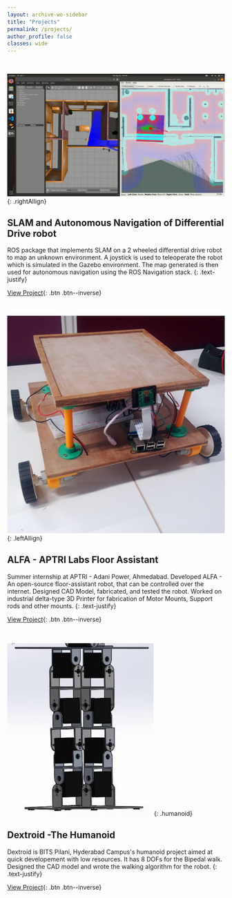 ```yaml
---
layout: archive-wo-sidebar
title: "Projects"
permalink: /projects/
author_profile: false
classes: wide
---
```

<br /> 

![diff_drive_bot ](../assets/images/diffdrivebot.png){: .rightAllign}
## SLAM and Autonomous Navigation of Differential Drive robot

ROS package that implements SLAM on a 2 wheeled differential drive robot to map an unknown environment. A joystick is used to teleoperate the robot which is simulated in the Gazebo environment. The map generated is then used for autonomous navigation using the ROS Navigation stack. 
{: .text-justify}

[View Project](https://github.com/YugAjmera/ALFA){: .btn .btn--inverse}

<br /> 

![ALFA](../assets/images/aptri.jpg){: .leftAllign}
## ALFA - APTRI Labs Floor Assistant 

Summer internship at APTRI - Adani Power, Ahmedabad. Developed ALFA - An open-source floor-assistant robot, that can be controlled over the internet. Designed CAD Model, fabricated, and tested the robot. Worked on industrial delta-type 3D Printer for fabrication of Motor Mounts, Support rods and other mounts. 
{: .text-justify}

[View Project](https://github.com/YugAjmera/ALFA){: .btn .btn--inverse}

<br /> 


![Humanoid](../assets/images/dextroid.jpg){: .humanoid}
## Dextroid -The Humanoid 

Dextroid is BITS Pilani, Hyderabad Campus's humanoid project aimed at quick developement with low resources. It has 8 DOFs for the Bipedal walk. Designed the CAD model and wrote the walking algorithm for the robot.
{: .text-justify}

[View Project](https://technopediabphc.wordpress.com/2017/04/18/the-bipedhumanoid-project-prototype-3/){: .btn .btn--inverse}

